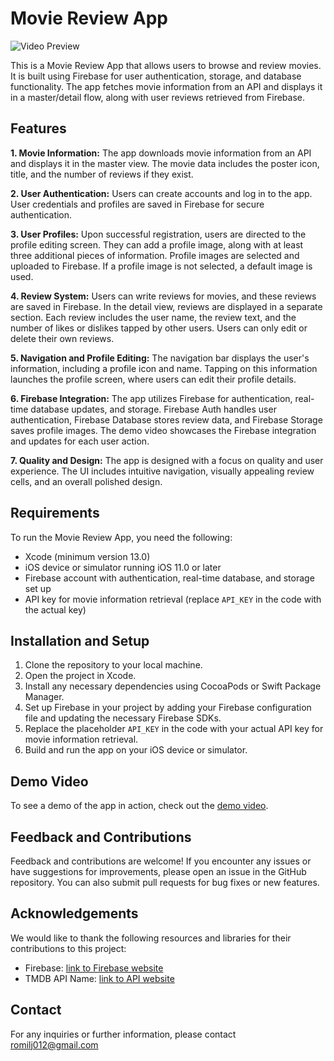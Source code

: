 # Movie Review App

![Video Preview](https://github.com/Romilj012/Movie-Review-App/blob/main/DemoVideo.gif)

This is a Movie Review App that allows users to browse and review movies. It is built using Firebase for user authentication, storage, and database functionality. The app fetches movie information from an API and displays it in a master/detail flow, along with user reviews retrieved from Firebase.

## Features

**1. Movie Information:** The app downloads movie information from an API and displays it in the master view. The movie data includes the poster icon, title, and the number of reviews if they exist.

**2. User Authentication:** Users can create accounts and log in to the app. User credentials and profiles are saved in Firebase for secure authentication.

**3. User Profiles:** Upon successful registration, users are directed to the profile editing screen. They can add a profile image, along with at least three additional pieces of information. Profile images are selected and uploaded to Firebase. If a profile image is not selected, a default image is used.

**4. Review System:** Users can write reviews for movies, and these reviews are saved in Firebase. In the detail view, reviews are displayed in a separate section. Each review includes the user name, the review text, and the number of likes or dislikes tapped by other users. Users can only edit or delete their own reviews.

**5. Navigation and Profile Editing:** The navigation bar displays the user's information, including a profile icon and name. Tapping on this information launches the profile screen, where users can edit their profile details.

**6. Firebase Integration:** The app utilizes Firebase for authentication, real-time database updates, and storage. Firebase Auth handles user authentication, Firebase Database stores review data, and Firebase Storage saves profile images. The demo video showcases the Firebase integration and updates for each user action.

**7. Quality and Design:** The app is designed with a focus on quality and user experience. The UI includes intuitive navigation, visually appealing review cells, and an overall polished design.

## Requirements

To run the Movie Review App, you need the following:

- Xcode (minimum version 13.0)
- iOS device or simulator running iOS 11.0 or later
- Firebase account with authentication, real-time database, and storage set up
- API key for movie information retrieval (replace `API_KEY` in the code with the actual key)

## Installation and Setup

1. Clone the repository to your local machine.
2. Open the project in Xcode.
3. Install any necessary dependencies using CocoaPods or Swift Package Manager.
4. Set up Firebase in your project by adding your Firebase configuration file and updating the necessary Firebase SDKs.
5. Replace the placeholder `API_KEY` in the code with your actual API key for movie information retrieval.
6. Build and run the app on your iOS device or simulator.

## Demo Video

To see a demo of the app in action, check out the [demo video](link-to-demo-video).

## Feedback and Contributions

Feedback and contributions are welcome! If you encounter any issues or have suggestions for improvements, please open an issue in the GitHub repository. You can also submit pull requests for bug fixes or new features.

## Acknowledgements

We would like to thank the following resources and libraries for their contributions to this project:

- Firebase: [link to Firebase website](https://firebase.google.com/)
- TMDB API Name: [link to API website](https://www.themoviedb.org/documentation/api)

## Contact

For any inquiries or further information, please contact romilj012@gmail.com
